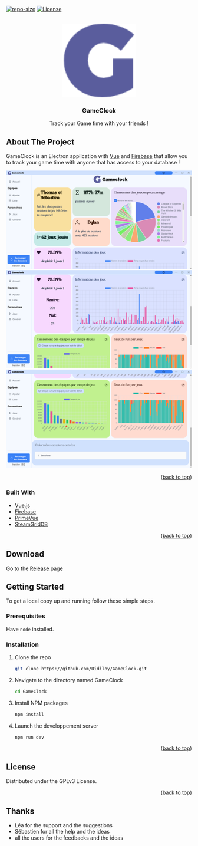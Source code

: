 <div id="top"></div>
<!--
*** Thanks for checking out the Best-README-Template. If you have a suggestion
*** that would make this better, please fork the repo and create a pull request
*** or simply open an issue with the tag "enhancement".
*** Don't forget to give the project a star!
*** Thanks again! Now go create something AMAZING! :D
-->

<!-- PROJECT SHIELDS -->
<!--
*** I'm using markdown "reference style" links for readability.
*** Reference links are enclosed in brackets [ ] instead of parentheses ( ).
*** See the bottom of this document for the declaration of the reference variables
*** for contributors-url, forks-url, etc. This is an optional, concise syntax you may use.
*** https://www.markdownguide.org/basic-syntax/#reference-style-links
-->

[![repo-size][repo-size-shield]][repo-size-url]
[![License][license-shield]][license-url]

<!-- PROJECT LOGO -->
<br />
<div align="center">
    <img src="./resources/icon.png" alt="Logo" width="200" height="200">

  <h3 align="center">GameClock</h3>

  <p align="center">
    Track your Game time with your friends !
  </p>
</div>

## About The Project

GameClock is an Electron application with <a href="https://vuejs.org/">Vue</a> and <a href="https://firebase.google.com/">Firebase</a> that allow you to track your game time with anyone that has access to your database !

![Capture home](./resources/images/gameclock_home.png)
![Capture home 2](./resources/images/gameclock_home2.png)
![Capture home 2](./resources/images/gameclock_home3.png)

<p align="right">(<a href="#top">back to top</a>)</p>

### Built With

- [Vue.js](https://vuejs.org/)
- [Firebase](https://firebase.google.com/)
- [PrimeVue](https://primevue.org/)
- [SteamGridDB](https://www.steamgriddb.com/)

<p align="right">(<a href="#top">back to top</a>)</p>

<!-- DOWNLOAD -->

## Download

Go to the <a href="https://github.com/Didiloy/GameClock/releases">Release page</a>

<!-- GETTING STARTED -->

## Getting Started

To get a local copy up and running follow these simple steps.

### Prerequisites

Have `node` installed.

### Installation

1. Clone the repo
   ```sh
   git clone https://github.com/Didiloy/GameClock.git
   ```
2. Navigate to the directory named GameClock
   ```sh
   cd GameClock
   ```
3. Install NPM packages
   ```sh
   npm install
   ```
4. Launch the developpement server
   ```sh
   npm run dev
   ```

<p align="right">(<a href="#top">back to top</a>)</p>

## License

Distributed under the GPLv3 License.

<p align="right">(<a href="#top">back to top</a>)</p>

## Thanks

- Léa for the support and the suggestions
- Sébastien for all the help and the ideas
- all the users for the feedbacks and the ideas

<!-- MARKDOWN LINKS & IMAGES -->
<!-- https://www.markdownguide.org/basic-syntax/#reference-style-links -->

[repo-size-shield]: https://img.shields.io/github/repo-size/didiloy/gameclock
[repo-size-url]: https://github.com/Didiloy/gameclock/graphs/contributors
[license-shield]: https://img.shields.io/badge/Licence-GPLv3-brightgreen
[license-url]: https://www.gnu.org/licenses/gpl-3.0.html
